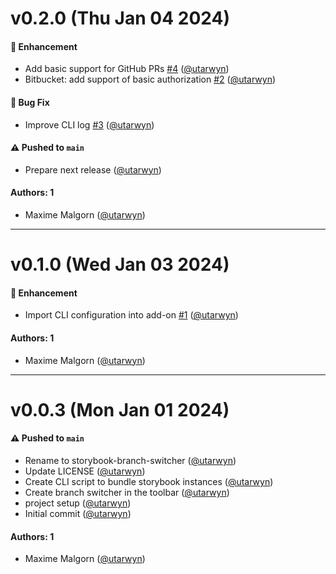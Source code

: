 # v0.2.0 (Thu Jan 04 2024)

#### 🚀 Enhancement

- Add basic support for GitHub PRs [#4](https://github.com/utarwyn/storybook-branch-switcher/pull/4) ([@utarwyn](https://github.com/utarwyn))
- Bitbucket: add support of basic authorization [#2](https://github.com/utarwyn/storybook-branch-switcher/pull/2) ([@utarwyn](https://github.com/utarwyn))

#### 🐛 Bug Fix

- Improve CLI log [#3](https://github.com/utarwyn/storybook-branch-switcher/pull/3) ([@utarwyn](https://github.com/utarwyn))

#### ⚠️ Pushed to `main`

- Prepare next release ([@utarwyn](https://github.com/utarwyn))

#### Authors: 1

- Maxime Malgorn ([@utarwyn](https://github.com/utarwyn))

---

# v0.1.0 (Wed Jan 03 2024)

#### 🚀 Enhancement

- Import CLI configuration into add-on [#1](https://github.com/utarwyn/storybook-branch-switcher/pull/1) ([@utarwyn](https://github.com/utarwyn))

#### Authors: 1

- Maxime Malgorn ([@utarwyn](https://github.com/utarwyn))

---

# v0.0.3 (Mon Jan 01 2024)

#### ⚠️ Pushed to `main`

- Rename to storybook-branch-switcher ([@utarwyn](https://github.com/utarwyn))
- Update LICENSE ([@utarwyn](https://github.com/utarwyn))
- Create CLI script to bundle storybook instances ([@utarwyn](https://github.com/utarwyn))
- Create branch switcher in the toolbar ([@utarwyn](https://github.com/utarwyn))
- project setup ([@utarwyn](https://github.com/utarwyn))
- Initial commit ([@utarwyn](https://github.com/utarwyn))

#### Authors: 1

- Maxime Malgorn ([@utarwyn](https://github.com/utarwyn))
